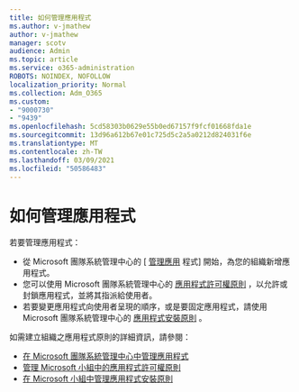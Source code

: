 ```yaml
---
title: 如何管理應用程式
ms.author: v-jmathew
author: v-jmathew
manager: scotv
audience: Admin
ms.topic: article
ms.service: o365-administration
ROBOTS: NOINDEX, NOFOLLOW
localization_priority: Normal
ms.collection: Adm_O365
ms.custom:
- "9000730"
- "9439"
ms.openlocfilehash: 5cd58303b0629e55b0ed67157f9fcf01668fda1e
ms.sourcegitcommit: 13d96a612b67e01c725d5c2a5a0212d824031f6e
ms.translationtype: MT
ms.contentlocale: zh-TW
ms.lasthandoff: 03/09/2021
ms.locfileid: "50586483"
---
```

# <a name="how-to-manage-an-app"></a>如何管理應用程式

若要管理應用程式：

- 從 Microsoft 團隊系統管理中心的 [ [管理應用](https://admin.teams.microsoft.com/policies/manage-apps) 程式] 開始，為您的組織新增應用程式。
- 您可以使用 Microsoft 團隊系統管理中心的 [應用程式許可權原則](https://admin.teams.microsoft.com/policies/app-permission) ，以允許或封鎖應用程式，並將其指派給使用者。
- 若要變更應用程式向使用者呈現的順序，或是要固定應用程式，請使用 Microsoft 團隊系統管理中心的 [應用程式安裝原則](https://admin.teams.microsoft.com/policies/app-setup) 。

如需建立組織之應用程式原則的詳細資訊，請參閱：

- [在 Microsoft 團隊系統管理中心中管理應用程式](https://docs.microsoft.com/MicrosoftTeams/manage-apps)
- [管理 Microsoft 小組中的應用程式許可權原則](https://docs.microsoft.com/microsoftteams/teams-app-permission-policies)
- [在 Microsoft 小組中管理應用程式安裝原則](https://docs.microsoft.com/microsoftteams/teams-app-setup-policies)
